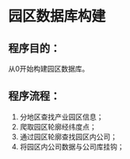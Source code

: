 # 园区数据库构建

## 程序目的：

从0开始构建园区数据库。

## 程序流程：

1. 分地区查找产业园区信息；
2. 爬取园区轮廓经纬度点；
3. 通过园区轮廓查找园区内公司；
4. 将园区内公司数据与公司库挂钩；
